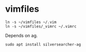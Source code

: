 # vimfiles

    ln -s ~/vimfiles ~/.vim
    ln -s ~/vimfiles/_vimrc ~/.vimrc

Depends on ag.

    sudo apt install silversearcher-ag
    
